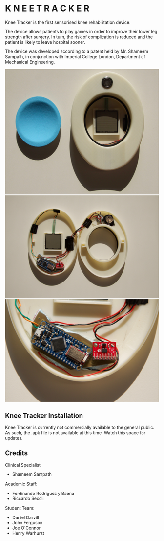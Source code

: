 # K N E E T R A C K E R
 Knee Tracker is the first sensorised knee rehabilitation device. 
 
 The device allows patients to play games in order to improve their lower leg strength after surgery. In turn, the risk of complication is reduced and the patient is likely to leave hospital sooner.
 
 
 The device was developed according to a patent held by Mr. Shameem Sampath, in conjunction with Imperial College London, Department of Mechanical Engineering.
 
![Alt text](photos/IMG_5400.jpg?raw=true "Knee Tracker")
![Alt text](photos/IMG_5379.jpg?raw=true "Knee Tracker")
![Alt text](photos/IMG_5380.jpg?raw=true "Knee Tracker")

## Knee Tracker Installation

Knee Tracker is currently not commercially available to the general public. As such, the .apk file is not available at this time. Watch this space for updates.

## Credits

Clinical Specialist:

- Shameem Sampath

Academic Staff:

- Ferdinando Rodriguez y Baena
- Riccardo Secoli


Student Team:

- Daniel Darvill
- John Ferguson
- Joe O'Connor
- Henry Warhurst



